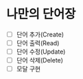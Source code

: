 # 나만의 단어장

- [ ] 단어 추가(Create)
- [ ] 단어 출력(Read)
- [ ] 단어 수정(Update)
- [ ] 단어 삭제(Delete)
- [ ] 모달 구현